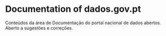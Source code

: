 # Documentation of dados.gov.pt

Conteúdos da área de Documentação do portal nacional de dados abertos. Aberto a sugestões e correções.
